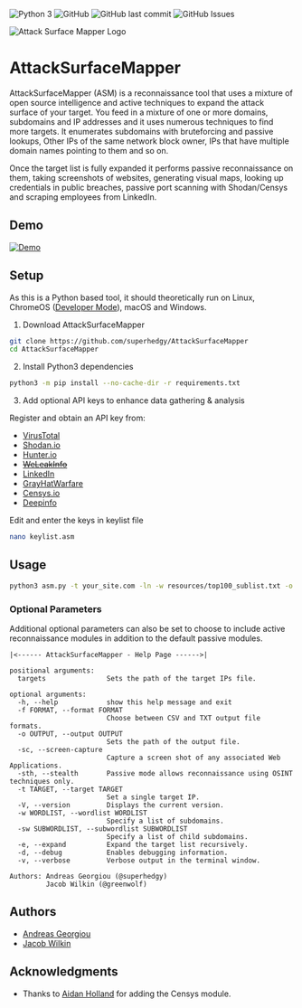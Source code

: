 ![Python 3](https://img.shields.io/badge/Python-3_only-blue.svg "Python 3 only")
![GitHub](https://img.shields.io/github/license/superhedgy/AttackSurfaceMapper)
![GitHub last commit](https://img.shields.io/github/last-commit/superhedgy/AttackSurfaceMapper)
![GitHub Issues](https://img.shields.io/github/issues/superhedgy/AttackSurfaceMapper)

![Attack Surface Mapper Logo](https://npercoco.typepad.com/.a/6a0133f264aa62970b0240a49c6ba4200d-800wi "Attack Surface Mapper Logo")

# AttackSurfaceMapper

AttackSurfaceMapper (ASM) is a reconnaissance tool that uses a mixture of open source intelligence and active techniques to expand the attack surface of your target. You feed in a mixture of one or more domains, subdomains and IP addresses and it uses numerous techniques to find more targets. It enumerates subdomains with bruteforcing and passive lookups, Other IPs of the same network block owner, IPs that have multiple domain names pointing to them and so on.

Once the target list is fully expanded it performs passive reconnaissance on them, taking screenshots of websites, generating visual maps, looking up credentials in public breaches, passive port scanning with Shodan/Censys and scraping employees from LinkedIn.

## Demo

[![Demo](https://img.youtube.com/vi/buIQSf_gmdE/0.jpg)](https://www.youtube.com/watch?v=buIQSf_gmdE)

## Setup

As this is a Python based tool, it should theoretically run on Linux, ChromeOS ([Developer Mode](https://www.chromium.org/chromium-os/developer-information-for-chrome-os-devices/generic)), macOS and Windows.

1. Download AttackSurfaceMapper

```sh
git clone https://github.com/superhedgy/AttackSurfaceMapper
cd AttackSurfaceMapper
```

2. Install Python3 dependencies

```sh
python3 -m pip install --no-cache-dir -r requirements.txt
```

3. Add optional API keys to enhance data gathering & analysis

Register and obtain an API key from:

- [VirusTotal](https://www.virustotal.com/gui/join-us)
- [Shodan.io](https://account.shodan.io/register)
- [Hunter.io](https://hunter.io/users/sign_up)
- ~~[WeLeakInfo](https://weleakinfo.com/register)~~
- [LinkedIn](https://www.linkedin.com/start/join)
- [GrayHatWarfare](https://buckets.grayhatwarfare.com/register)
- [Censys.io](https://search.censys.io/account)
- [Deepinfo](https://deepinfo.com)

Edit and enter the keys in keylist file

```sh
nano keylist.asm
```

## Usage

```sh
python3 asm.py -t your_site.com -ln -w resources/top100_sublist.txt -o demo_run
```

### Optional Parameters

Additional optional parameters can also be set to choose to include active reconnaissance modules in addition to the default passive modules.

```
|<------ AttackSurfaceMapper - Help Page ------>|

positional arguments:
  targets               Sets the path of the target IPs file.

optional arguments:
  -h, --help            show this help message and exit
  -f FORMAT, --format FORMAT
                        Choose between CSV and TXT output file formats.
  -o OUTPUT, --output OUTPUT
                        Sets the path of the output file.
  -sc, --screen-capture
                        Capture a screen shot of any associated Web Applications.
  -sth, --stealth       Passive mode allows reconnaissance using OSINT techniques only.
  -t TARGET, --target TARGET
                        Set a single target IP.
  -V, --version         Displays the current version.
  -w WORDLIST, --wordlist WORDLIST
                        Specify a list of subdomains.
  -sw SUBWORDLIST, --subwordlist SUBWORDLIST
                        Specify a list of child subdomains.
  -e, --expand          Expand the target list recursively.
  -d, --debug           Enables debugging information.
  -v, --verbose         Verbose output in the terminal window.

Authors: Andreas Georgiou (@superhedgy)
         Jacob Wilkin (@greenwolf)
```

## Authors

- [Andreas Georgiou](https://twitter.com/superhedgy)
- [Jacob Wilkin](https://github.com/Greenwolf)

## Acknowledgments

- Thanks to [Aidan Holland](https://github.com/thehappydinoa) for adding the Censys module.
